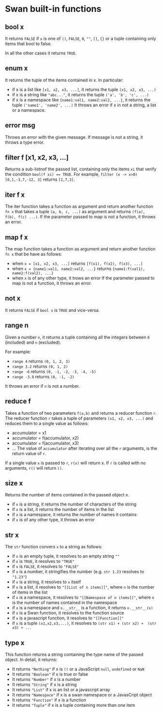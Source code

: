 Swan built-in functions
============================================================================
  
bool x
----------------------------------------------------------------------------
It returns `FALSE` if `x` is one of `()`, `FALSE`, `0`, `""`, `[]`, `{}` or 
a tuple containing only items that bool to false.

In all the other cases it returns `TRUE`.
  
enum x
----------------------------------------------------------------------------
It returns the tuple of the items contained in x. In particular:
- if x is a list like `[x1, x2, x3, ...]`, it returns the tuple `(x1, x2, x3, ...)`
- if x is a string like `"abc..."`, it returns the tuple `('a', 'b', 'c', ...)`
- if x is a namespace like `{name1:val1, name2:val2, ...}`, it returns the tuple `('name1', 'name2', ...)`
It throws an error if x in not a string, a list or a namespace.
  
error msg
----------------------------------------------------------------------------
Throws an error with the given message.
If message is not a string, it throws a type error.
  
filter f [x1, x2, x3, ...]
----------------------------------------------------------------------------
Returns a sub-listnof the passed list, containing only the items `xi` that
verify the condition `bool(f xi) == TRUE`.
For example, `filter (x -> x>0) [0,1,-3,7,-12, 3]` returns `[1,7,3]`.
  
iter f x
----------------------------------------------------------------------------
The iter function takes a function as argument and return another function
`fn x` that takes a tuple `(a, b, c, ...)` as argument and returns 
`(f(a), f(b), f(c) ...)`.
If the parameter passed to map is not a function, it throws an error.
  
map f x
----------------------------------------------------------------------------
The map function takes a function as argument and return another function
`fn x` that be have as follows:
- when `x = [x1, x2, x3, ...]` returns `[f(x1), f(x2), f(x3), ...]`
- when `x = {name1:val1, name2:val2, ...}` returns `{name1:f(val1), name2:f(val2), ...}`
- when `x` is of any other type, it trows an error
If the parameter passed to map is not a function, it throws an error.
  
not x
----------------------------------------------------------------------------
It returns `FALSE` if `bool x` is `TRUE` and vice-versa.
  
range n
----------------------------------------------------------------------------
Given a number `n`, it returns a tuple containing all the integers between 
`0` (included) and `n` (excluded).

For example:
- `range 4` returns `(0, 1, 2, 3)`
- `range 3.2` returns `(0, 1, 2)`
- `range -6` returns `(0, -1, -2, -3, -4, -5)`
- `range -3.9` returns `(0, -1, -2)`

It throws an error if `n` is not a number.
  
reduce f
----------------------------------------------------------------------------
Takes a function of two parameters `f(a,b)` and returns a reducer function `r`.
The reducer function `r` takes a tuple of parameters `(x1, x2, x3, ...)` and 
reduces them to a single value as follows:
- accumulator = x1
- accumulator = f(accumulator, x2)
- accumulator = f(accumulator, x3)
- ...
The value of `accumulator` after iterating over all the `r` arguments, is
the return value of `r`.

If a single value `x` is passed to `r`, `r(x)` will return x.
If `r` is called with no arguments, `r()` will return `()`.
  
size x
----------------------------------------------------------------------------
Returns the number of items contained in the passed object x.
- if `x` is a string, it returns the number of characters of the string
- if `x` is a list, it returns the number of items in the list
- if `x` is a namespace, it returns the number of names it contains
- if `x` is of any other type, it throws an error
  
str x
----------------------------------------------------------------------------
The `str` function convers `x` to a string as follows:
- if `x` is an empty tuple, it resolves to an empty string `""`
- if `x` is `TRUE`, it resolves to `"TRUE"`
- if `x` is `FALSE`, it resolves to `"FALSE"`
- if `x` is a number, it stringifies the number (e.g. `str 1.23` resolves to `"1.23"`)
- if `x` is a string, it resolves to `x` itself
- if `x` is a list, it resolves to `"[[List of n items]]"`, where `n` is the number 
  of items in the list
- if `x` is a namespace, it resolves to `"[[Namespace of n items]]"`, where 
  `n` is the number of names contained in the namespace
- if `x` is a namespace and `x.__str__` is a function, it returns `x.__str__(x)`
- if `x` is a Swan function, it resolves to the function source
- if `x` is a javascript function, it resolves to `"[[Function]]"`
- if `x` is a tuple `(x1,x2,x3,...)`, it resolves to `(str x1) + (str x2) + 
  (str x3) + ...`
  
type x
----------------------------------------------------------------------------
This function returns a string containing the type name of the passed object.
In detail, it returns:
- It returns `"Nothing"` if x is `()` or a JavaScript `null`, `undefined` or `NaN`
- It returns `"Boolean"` if x is true or false
- It returns `"Number"` if x is a number
- It returns `"String"` if x is a string
- It returns `"List"` if x is an list or a javascript array
- It returns `"Namespace"` if x is a swan namespace or a JavasCript object
- It returns `"Function"` if x is a function
- It returns `"Tuple"` if x is a tuple containing more than one item
  

